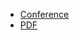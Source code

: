 * [Conference](https://grafana.com/pt-br/events/observabilitycon-on-the-road/2024/sao-paulo/)
* [PDF](2024-11-06--ObservabilityCon_on_the_road_Sao_Paulo-Opening_keynote.pdf)

